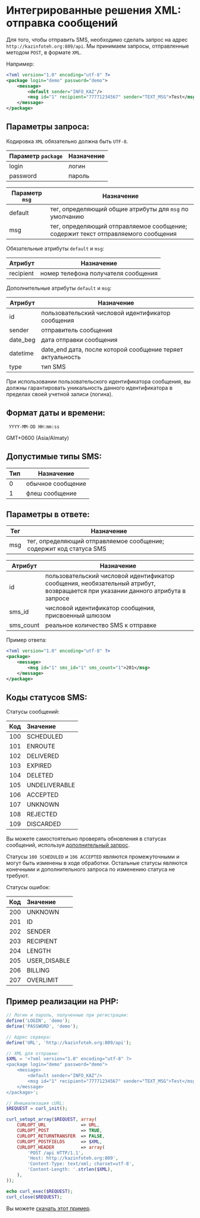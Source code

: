 # Интегрированные решения XML: отправка сообщений

Для того, чтобы отправить SMS, необходимо сделать запрос на адрес `http://kazinfoteh.org:809/api`. Мы принимаем запросы, отправленные методом `POST`, в формате `XML`.

Например:

```xml
<?xml version="1.0" encoding="utf-8" ?>
<package login="demo" password="demo">
    <message>
        <default sender="INFO_KAZ"/>
        <msg id="1" recipient="77771234567" sender="TEXT_MSG">Test</msg>
    </message>
</package>
```

## Параметры запроса:

Кодировка `XML` обязательно должна быть `UTF-8`.

| Параметр `package` | Назначение |
|--------------------|------------|
| login              | логин      |
| password           | пароль     |

| Параметр `msg` | Назначение |
|----------------|------------|
| default        | тег, определяющий общие атрибуты для `msg` по умолчанию |
| msg            | тег, определяющий отправляемое сообщение; содержит текст отправляемого сообщения |

Обязательные атрибуты `default` и `msg`:

| Атрибут   | Назначение                          |
|-----------|-------------------------------------|
| recipient | номер телефона получателя сообщения |

Дополнительные атрибуты `default` и `msg`:

| Атрибут  | Назначение                                                  |
|----------|-------------------------------------------------------------|
| id       | пользовательский числовой идентификатор сообщения           |
| sender   | отправитель сообщения                                       |
| date_beg | дата отправки сообщения                                     |
| datetime | date_end  дата, после которой сообщение теряет актуальность |
| type     | тип SMS                                                     |

При использовании пользовательского идентификатора сообщения, вы должны гарантировать уникальность данного идентификатора в пределах своей учетной записи (логина).

## Формат даты и времени:

     YYYY-MM-DD HH:mm:ss

GMT+0600 (Asia/Almaty)

## Допустимые типы SMS:

| Тип | Назначение        |
|-----|-------------------|
| 0   | обычное сообщение |
| 1   | флеш сообщение    |

## Параметры в ответе:

| Тег | Назначение                                                         |
|-----|--------------------------------------------------------------------|
| msg | тег, определяющий отправляемое сообщение; содержит код статуса SMS |

| Атрибут   | Назначение |
|-----------|------------|
| id        | пользовательский числовой идентификатор сообщения, необязательный атрибут, возвращается при указании данного атрибута в запросе |
| sms_id    | числовой идентификатор сообщения, присвоенный шлюзом |
| sms_count | реальное количество SMS к отправке |

Пример ответа:

```xml
<?xml version="1.0" encoding="utf-8" ?>
<package>
    <message>
        <msg id="1" sms_id="1" sms_count="1">201</msg>
    </message>
</package>
```

## Коды статусов SMS:

Статусы сообщений:

| Код | Значение      |
|----:|:--------------|
| 100 | SCHEDULED     |
| 101 | ENROUTE       |
| 102 | DELIVERED     |
| 103 | EXPIRED       |
| 104 | DELETED       |
| 105 | UNDELIVERABLE |
| 106 | ACCEPTED      |
| 107 | UNKNOWN       |
| 108 | REJECTED      |
| 109 | DISCARDED     |

Вы можете самостоятельно проверять обновления в статусах сообщений, используя [дополнительный запрос](/protocols/xml/status/).

Статусы `100 SCHEDULED` и `106 ACCEPTED` являются промежуточными и могут быть изменены в ходе обработки. Остальные статусы являются конечными и дополнительного запроса по изменению статуса не требуют.

Cтатусы ошибок:

| Код | Значение      |
|----:|:--------------|
| 200 | UNKNOWN       |
| 201 | ID            |
| 202 | SENDER        |
| 203 | RECIPIENT     |
| 204 | LENGTH        |
| 205 | USER_DISABLE  |
| 206 | BILLING       |
| 207 | OVERLIMIT     |

## Пример реализации на PHP:

```php
// Логин и пароль, полученные при регистрации:
define('LOGIN', 'demo');
define('PASSWORD', 'demo');

// Адрес сервера:
define('URL', 'http://kazinfoteh.org:809/api');

// XML для отправки:
$XML = '<?xml version="1.0" encoding="utf-8" ?>
<package login="demo" password="demo">
    <message>
        <default sender="INFO_KAZ"/>
        <msg id="1" recipient="77771234567" sender="TEXT_MSG">Test</msg>
    </message>
</package>';

// Инициализация cURL:
$REQUEST = curl_init();

curl_setopt_array($REQUEST, array(
	CURLOPT_URL             => URL,
	CURLOPT_POST            => TRUE,
	CURLOPT_RETURNTRANSFER  => FALSE,
	CURLOPT_POSTFIELDS      => $XML,
	CURLOPT_HEADER          => array(
		'POST /api HTTP/1.1',
		'Host: http://kazinfoteh.org:809',
		'Content-Type: text/xml; charset=utf-8',
		'Content-Length: '.strlen($XML),
	),
));

echo curl_exec($REQUEST);
curl_close($REQUEST);
```

Вы можете [скачать этот пример](/examples/xml-outbox.php).
